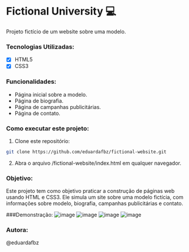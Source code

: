# Fictional University 💻

Projeto fictício de um website sobre uma modelo.

### Tecnologias Utilizadas:
- [x] HTML5
- [x] CSS3

### Funcionalidades: 
- Página inicial sobre a modelo.
- Página de biografia.
- Página de campanhas publicitárias.
- Página de contato.

### Como executar este projeto:
1. Clone este repositório:
```bash
git clone https://github.com/eduardafbz/fictional-website.git
```
2. Abra o arquivo /fictional-website/index.html em qualquer navegador.

### Objetivo: 
Este projeto tem como objetivo praticar a construção de páginas web usando HTML e CSS3. Ele simula um site sobre uma modelo fictícia, com informações sobre modelo, biografia, campanhas publicitárias e contato.

###Demonstração:
![image](https://github.com/user-attachments/assets/6d4195f6-111a-4a37-ab2c-b5e5dc9f54aa)
![image](https://github.com/user-attachments/assets/90196ab1-8825-46d4-86fc-04c75c2ed43c)
![image](https://github.com/user-attachments/assets/017c4a2b-0b68-4832-8798-85045cd98ba1)
![image](https://github.com/user-attachments/assets/d387c6a7-0613-4119-a367-74951329337b)

### Autora: 
@eduardafbz

